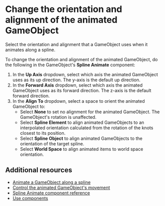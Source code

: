 # Change the orientation and alignment of the animated GameObject

Select the orientation and alignment that a GameObject uses when it animates along a spline. 

To change the orientation and alignment of the animated GameObject, do the following in the GameObject's **Spline Animate** component:

1. In the **Up Axis** dropdown, select which axis the animated GameObject uses as its up direction. The y-axis is the default up direction.
1. In the **Forward Axis** dropdown, select which axis the animated GameObject uses as its forward direction. The z-axis is the default forward direction. 
1. In the **Align To** dropdown, select a space to orient the animated GameObject to:
    * Select **None** to set no alignment for the animated GameObject. The GameObject's rotation is unaffected.
    * Select **Spline Element** to align animated GameObjects to an interpolated orientation calculated from the rotation of the knots closest to its position.
    * Select **Spline Object** to align animated GameObjects to the orientation of the target spline.
    * Select **World Space** to align animated items to world space orientation.

## Additional resources

* [Animate a GameObject along a spline](animate-spline.md)
* [Control the animated GameObject's movement](animate-movement.md)
* [Spline Animate component reference](animate-component.md)
* [Use components](xref:UsingComponents)